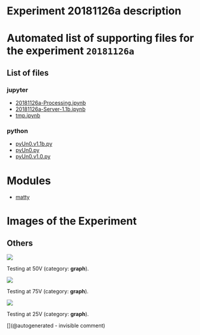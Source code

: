 # Experiment 20181126a description





# Automated list of supporting files for the __experiment `20181126a`__

## List of files

### jupyter

* [20181126a-Processing.ipynb](/matty/20181126a/20181126a-Processing.ipynb)
* [20181126a-Server-1.1b.ipynb](/matty/20181126a/20181126a-Server-1.1b.ipynb)
* [tmp.ipynb](/tmp.ipynb)


### python

* [pyUn0.v1.1b.py](/matty/20181126a/pyUn0s/pyUn0.v1.1b.py)
* [pyUn0.py](/matty/20181126a/pyUn0.py)
* [pyUn0.v1.0.py](/matty/20181126a/pyUn0s/pyUn0.v1.0.py)





# Modules

* [matty](/matty/)




# Images of the Experiment

## Others

![](/matty/20181126a/images/20181126a-2.jpg)

Testing at 50V (category: __graph__).

![](/matty/20181126a/images/20181126a-1.jpg)

Testing at 75V (category: __graph__).

![](/matty/20181126a/images/20181126a-3.jpg)

Testing at 25V (category: __graph__).










[](@autogenerated - invisible comment)